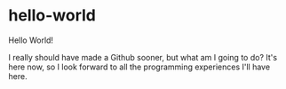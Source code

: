 # hello-world

Hello World!

I really should have made a Github sooner, but what am I going to do? It's here now, so I look forward to all 
the programming experiences I'll have here.
